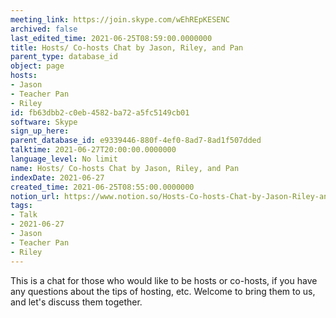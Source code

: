 ```yaml
---
meeting_link: https://join.skype.com/wEhREpKESENC
archived: false
last_edited_time: 2021-06-25T08:59:00.0000000
title: Hosts/ Co-hosts Chat by Jason, Riley, and Pan
parent_type: database_id
object: page
hosts:
- Jason
- Teacher Pan
- Riley
id: fb63dbb2-c0eb-4582-ba72-a5fc5149cb01
software: Skype
sign_up_here: 
parent_database_id: e9339446-880f-4ef0-8ad7-8ad1f507dded
talktime: 2021-06-27T20:00:00.0000000
language_level: No limit
name: Hosts/ Co-hosts Chat by Jason, Riley, and Pan
indexDate: 2021-06-27
created_time: 2021-06-25T08:55:00.0000000
notion_url: https://www.notion.so/Hosts-Co-hosts-Chat-by-Jason-Riley-and-Pan-fb63dbb2c0eb4582ba72a5fc5149cb01
tags:
- Talk
- 2021-06-27
- Jason
- Teacher Pan
- Riley
---
```


This is a chat for those who would like to be hosts or co-hosts, if you have any questions about the tips of hosting, etc. Welcome to bring them to us, and let's discuss them together.

